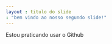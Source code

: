 ```yaml
---
layout : titulo do slide
: "bem vindo ao nosso segundo slide!"
---
```

Estou praticando usar o Github
